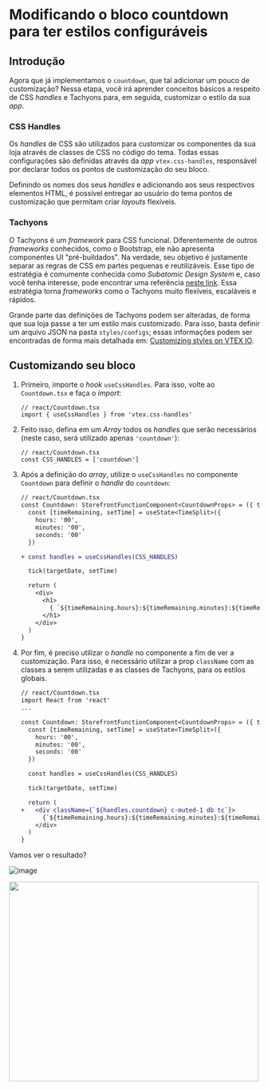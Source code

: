 # Modificando o bloco countdown para ter estilos configuráveis

## Introdução

Agora que já implementamos o `countdown`, que tal adicionar um pouco de customização? Nessa etapa, você irá aprender conceitos básicos a respeito de CSS _handles_ e Tachyons para, em seguida, customizar o estilo da sua _app_.

### CSS Handles

Os _handles_ de CSS são utilizados para customizar os componentes da sua loja através de classes de CSS no código do tema. Todas essas configurações são definidas através da _app_ `vtex.css-handles`, responsável por declarar todos os pontos de customização do seu bloco.

Definindo os nomes dos seus _handles_ e adicionando aos seus respectivos elementos HTML, é possível entregar ao usuário do tema pontos de customização que permitam criar _layouts_ flexíveis.

### Tachyons

O Tachyons é um _framework_ para CSS funcional. Diferentemente de outros _frameworks_ conhecidos, como o Bootstrap, ele não apresenta componentes UI "pré-buildados". Na verdade, seu objetivo é justamente separar as regras de CSS em partes pequenas e reutilizáveis. Esse tipo de estratégia é comumente conhecida como _Subatomic Design System_ e, caso você tenha interesse, pode encontrar uma referência [neste link](https://daneden.me/2018/01/05/subatomic-design-systems/). Essa estratégia torna _frameworks_ como o Tachyons muito flexíveis, escaláveis e rápidos.

Grande parte das definições de Tachyons podem ser alteradas, de forma que sua loja passe a ter um estilo mais customizado. Para isso, basta definir um arquivo JSON na pasta `styles/configs`; essas informações podem ser encontradas de forma mais detalhada em: [Customizing styles on VTEX IO](https://developers.vtex.com/vtex-developer-docs/docs/vtex-io-documentation-5-definingstyles).

## Customizando seu bloco

1. Primeiro, importe o _hook_ `useCssHandles`. Para isso, volte ao `Countdown.tsx` e faça o _import_:

   ```tsx
   // react/Countdown.tsx
   import { useCssHandles } from 'vtex.css-handles'
   ```

2. Feito isso, defina em um _Array_ todos os _handles_ que serão necessários (neste caso, será utilizado apenas `'countdown'`):

   ```tsx
   // react/Countdown.tsx
   const CSS_HANDLES = ['countdown']
   ```

3. Após a definição do _array_, utilize o `useCssHandles` no componente `Countdown` para definir o _handle_ do `countdown`:

   ```diff
   // react/Countdown.tsx
   const Countdown: StorefrontFunctionComponent<CountdownProps> = ({ targetDate = DEFAULT_TARGET_DATE }) => {
     const [timeRemaining, setTime] = useState<TimeSplit>({
       hours: '00',
       minutes: '00',
       seconds: '00'
     })

   + const handles = useCssHandles(CSS_HANDLES)

     tick(targetDate, setTime)

     return (
       <div>
         <h1>
           { `${timeRemaining.hours}:${timeRemaining.minutes}:${timeRemaining.seconds}` }
         </h1>
       </div>
     )
   }
   ```

4. Por fim, é preciso utilizar o _handle_ no componente a fim de ver a customização. Para isso, é necessário utilizar a prop `className` com as classes a serem utilizadas e as classes de Tachyons, para os estilos globais.

   ```diff
   // react/Countdown.tsx
   import React from 'react'
   ...

   const Countdown: StorefrontFunctionComponent<CountdownProps> = ({ targetDate = DEFAULT_TARGET_DATE }) => {
     const [timeRemaining, setTime] = useState<TimeSplit>({
       hours: '00',
       minutes: '00',
       seconds: '00'
     })

     const handles = useCssHandles(CSS_HANDLES)

     tick(targetDate, setTime)

     return (
   +   <div className={`${handles.countdown} c-muted-1 db tc`}>
         {`${timeRemaining.hours}:${timeRemaining.minutes}:${timeRemaining.seconds}`}
       </div>
     )
   }
   ```

Vamos ver o resultado?

![image](https://user-images.githubusercontent.com/19495917/75475280-457cab80-5977-11ea-938e-d3c2b532e891.png)

<img src="https://user-images.githubusercontent.com/19495917/75475388-7a88fe00-5977-11ea-9d35-c13482f1e61c.gif" width="500" height="400"/>
